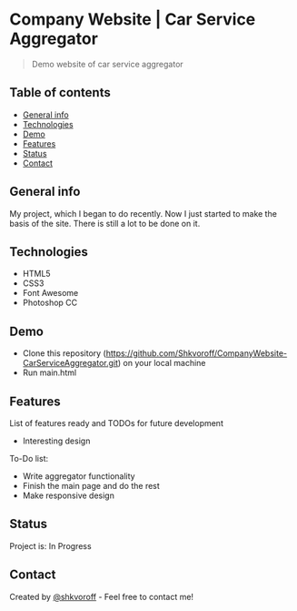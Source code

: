 # Company Website | Car Service Aggregator
> Demo website of car service aggregator

## Table of contents
* [General info](#general-info)
* [Technologies](#technologies)
* [Demo](#demo)
* [Features](#features)
* [Status](#status)
* [Contact](#contact)

## General info
My project, which I began to do recently. 
Now I just started to make the basis of the site. 
There is still a lot to be done on it.

## Technologies
* HTML5
* CSS3
* Font Awesome
* Photoshop CC

## Demo
* Clone this repository (https://github.com/Shkvoroff/CompanyWebsite-CarServiceAggregator.git) on your local machine
* Run main.html

## Features
List of features ready and TODOs for future development
* Interesting design

To-Do list:
* Write aggregator functionality
* Finish the main page and do the rest
* Make responsive design

## Status
Project is: In Progress

## Contact
Created by [@shkvoroff](https://www.linkedin.com/in/shkvoroff/) - Feel free to contact me!
